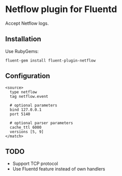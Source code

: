 # Netflow plugin for Fluentd

Accept Netflow logs.

## Installation

Use RubyGems:

    fluent-gem install fluent-plugin-netflow

## Configuration

    <source>
      type netflow
      tag netflow.event

      # optional parameters
      bind 127.0.0.1
      port 5140

      # optional parser parameters
      cache_ttl 6000
      versions [5, 9]
    </match>

## TODO

- Support TCP protocol
- Use Fluentd feature instead of own handlers